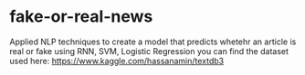 # fake-or-real-news
Applied NLP techniques to create a model that predicts whetehr an article is real or fake using RNN, SVM, Logistic Regression
you can find the dataset used here: https://www.kaggle.com/hassanamin/textdb3
